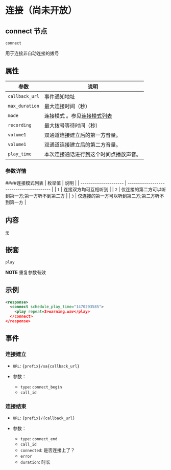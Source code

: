 # 连接（尚未开放）

## connect 节点

```
connect
```

用于连接非自动连接的拨号

## 属性

| 参数                  | 说明                                      |
| --------------------- |  ---------------------------------------- |
| `callback_url`        | 事件通知地址                   |
| `max_duration`        | 最大连接时间（秒）                        |
| `mode`                | 连接模式 。参见[连接模式列表](#连接模式列表)               |
| `recording`           | 最大拨号等待时间（秒）                         |
| `volume1`             | 双通道连接建立后的第一方音量。 |  
| `volume1`             | 双通道连接建立后的第二方音量。 |  
| `play_time`           | 本次连接通话进行到这个时间点播放声音。 |
 
### 参数详情
####连接模式列表
| 枚举值                  | 说明                                      |
| --------------------- |  ---------------------------------------- |
| `1`        | 连接双方均可互相听到                                   |
| `2`        | 仅连接的第二方可以听到第一方;第一方听不到第二方        |
| `3`        | 仅连接的第一方可以听到第二方;第二方听不到第一方        |

## 内容
    无

## 嵌套
`play`

**NOTE** 重复参数有效

## 示例

```xml
<response>
  <connect schedule_play_time="1470293585">
    <play repeat=3>warning.wav</play>
  </connect>
</response>
```

## 事件

### 连接建立

- `URL`: `{prefix}/sa{callback_url}`
- 参数：

  - `type`: `connect_begin`
  - `call_id`

### 连接结束

- `URL`: `{prefix}/{callback_url}`

- 参数：

  - `type`: `connect_end`
  - `call_id`
  - `connected`: 是否连接上了？
  - `error`
  - `duration`: 时长
